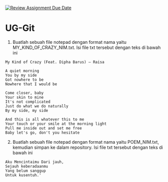 [![Review Assignment Due Date](https://classroom.github.com/assets/deadline-readme-button-22041afd0340ce965d47ae6ef1cefeee28c7c493a6346c4f15d667ab976d596c.svg)](https://classroom.github.com/a/cko9tVyD)
# UG-Git
1. Buatlah sebuah file notepad dengan format nama yaitu MY_KIND_OF_CRAZY_NIM.txt. Isi file txt tersebut dengan teks di bawah ini

````
My Kind of Crazy (Feat. Dipha Barus) – Raisa

A quiet morning 
You by my side
Got nowhere to be
Nowhere that I would be

Come closer, baby
Your skin to mine
It's not complicated
Just do what we do naturally 
By my side, my side

And this is all whatever this to me
Your touch or your smile at the morning light 
Pull me inside out and set me free
Baby let's go, don't you hesitate

````
2. Buatlah sebuah file notepad dengan format nama yaitu POEM_NIM.txt, kemudian simpan ke dalam repository. Isi file txt tersebut dengan teks di bawah ini
````
Aku Mencintaimu Dari jauh,
Sejauh keberadaanmu
Yang belum sanggup
Untuk kusentuh.'
````
